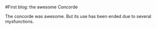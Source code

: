 #First blog: the awesome Concorde

The concorde was awesome. But its use has been ended due to several mysfunctions.
